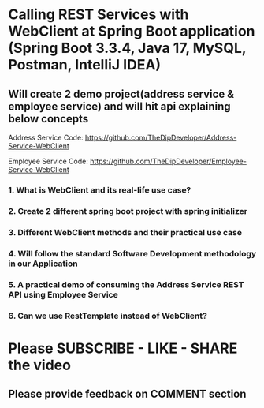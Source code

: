 # Calling REST Services with WebClient at Spring Boot application (Spring Boot 3.3.4, Java 17, MySQL, Postman, IntelliJ IDEA)

## Will create 2 demo project(address service & employee service) and will hit api explaining below concepts
Address Service Code: https://github.com/TheDipDeveloper/Address-Service-WebClient

Employee Service Code: https://github.com/TheDipDeveloper/Employee-Service-WebClient
### 1. What is WebClient and its real-life use case?
### 2. Create 2 different spring boot project with spring initializer
### 3. Different WebClient methods and their practical use case
### 4. Will follow the standard Software Development methodology in our Application
### 5. A practical demo of consuming the Address Service REST API using Employee Service
### 6. Can we use RestTemplate instead of WebClient?
# Please SUBSCRIBE - LIKE - SHARE the video
## Please provide feedback on COMMENT section
